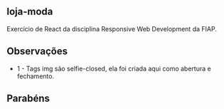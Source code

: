 ## loja-moda
Exercício de React da disciplina Responsive Web Development da FIAP.

## Observações
- 1 - Tags img são selfie-closed, ela foi criada aqui como abertura e fechamento.
## Parabéns